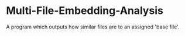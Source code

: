 # Multi-File-Embedding-Analysis
A program which outputs how similar files are to an assigned 'base file'. 
